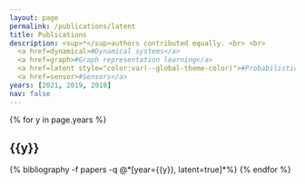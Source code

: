 ```yaml
---
layout: page
permalink: /publications/latent
title: Publications
description: <sup>*</sup>authors contributed equally. <br> <br>
  <a href=dynamical>#Dynamical systems</a>
  <a href=graph>#Graph representation learning</a>
  <a href=latent style="color:var(--global-theme-color)">#Probabilistic LVMs</a>
  <a href=sensor>#Sensors</a>
years: [2021, 2019, 2018]
nav: false
---
```


<div class="publications">

{% for y in page.years %}
  <h2 class="year">{{y}}</h2>
  {% bibliography -f papers -q @*[year={{y}}, latent=true]*%}
{% endfor %}

</div>
